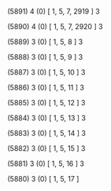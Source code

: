 (5891) 4 (0) [ 1, 5, 7, 2919 ] 3 


(5890) 4 (0) [ 1, 5, 7, 2920 ] 3 


(5889) 3 (0) [ 1, 5, 8 ] 3 


(5888) 3 (0) [ 1, 5, 9 ] 3 


(5887) 3 (0) [ 1, 5, 10 ] 3 


(5886) 3 (0) [ 1, 5, 11 ] 3 


(5885) 3 (0) [ 1, 5, 12 ] 3 


(5884) 3 (0) [ 1, 5, 13 ] 3 


(5883) 3 (0) [ 1, 5, 14 ] 3 


(5882) 3 (0) [ 1, 5, 15 ] 3 


(5881) 3 (0) [ 1, 5, 16 ] 3 


(5880) 3 (0) [ 1, 5, 17 ]  

